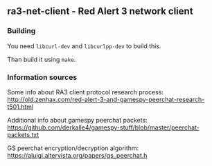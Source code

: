 ## ra3-net-client - Red Alert 3 network client

### Building

You need `libcurl-dev` and `libcurlpp-dev` to build this.

Than build it using `make`.

### Information sources

Some info about RA3 client protocol research process:
http://old.zenhax.com/red-alert-3-and-gamespy-peerchat-research-t501.html

Additional info about gamespy peerchat packets:
https://github.com/derkalle4/gamespy-stuff/blob/master/peerchat-packets.txt

GS peerchat encryption/decryption algorithm:
https://aluigi.altervista.org/papers/gs_peerchat.h